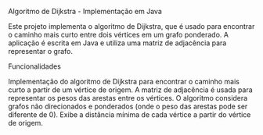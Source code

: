 Algoritmo de Dijkstra - Implementação em Java

Este projeto implementa o algoritmo de Dijkstra, que é usado para encontrar o caminho mais curto entre dois vértices em um grafo ponderado. A aplicação é escrita em Java e utiliza uma matriz de adjacência para representar o grafo.

Funcionalidades

Implementação do algoritmo de Dijkstra para encontrar o caminho mais curto a partir de um vértice de origem.
A matriz de adjacência é usada para representar os pesos das arestas entre os vértices.
O algoritmo considera grafos não direcionados e ponderados (onde o peso das arestas pode ser diferente de 0).
Exibe a distância mínima de cada vértice a partir do vértice de origem.
